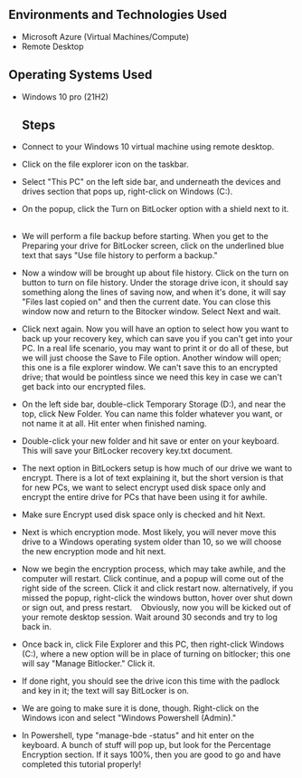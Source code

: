<h2>Environments and Technologies Used</h2>

- Microsoft Azure (Virtual Machines/Compute)
- Remote Desktop

<h2>Operating Systems Used </h2>

- Windows 10 pro</b> (21H2)

  <h2>Steps </h2>

- Connect to your Windows 10 virtual machine using remote desktop.

- Click on the file explorer icon on the taskbar.

- Select "This PC" on the left side bar, and underneath the devices and drives section that pops up, right-click on Windows (C:).

- On the popup, click the Turn on BitLocker option with a shield next to it.
  
- We will perform a file backup before starting. When you get to the Preparing your drive for BitLocker screen, click on the underlined blue text that says "Use file history to perform a backup."

- Now a window will be brought up about file history. Click on the turn on button to turn on file history. Under the storage drive icon, it should say something along the lines of saving now, and when it's done, it will say "Files last copied on" and then the current date.
You can close this window now and return to the Bitocker window. Select Next and wait.

- Click next again. Now you will have an option to select how you want to back up your recovery key, which can save you if you can't get into your PC. In a real life scenario, you may want to print it or do all of these, but we will just choose the Save to File option.
Another window will open; this one is a file explorer window. We can't save this to an encrypted drive; that would be pointless since we need this key in case we can't get back into our encrypted files.

- On the left side bar, double-click Temporary Storage (D:), and near the top, click New Folder. You can name this folder whatever you want, or not name it at all. Hit enter when finished naming.
  
- Double-click your new folder and hit save or enter on your keyboard. This will save your BitLocker recovery key.txt document.
  
- The next option in BitLockers setup is how much of our drive we want to encrypt. There is a lot of text explaining it, but the short version is that for new PCs, we want to select encrypt used disk space only and encrypt the entire drive for PCs that have been using it for awhile.
  
- Make sure Encrypt used disk space only is checked and hit Next.
  
- Next is which encryption mode. Most likely, you will never move this drive to a Windows operating system older than 10, so we will choose the new encryption mode and hit next.
  
- Now we begin the encryption process, which may take awhile, and the computer will restart. Click continue, and a popup will come out of the right side of the screen. Click it and click restart now. alternatively, if you missed the popup, right-click the windows button, hover over shut down or sign out, and press restart.
  
Obviously, now you will be kicked out of your remote desktop session. Wait around 30 seconds and try to log back in.
  
- Once back in, click File Explorer and this PC, then right-click Windows (C:), where a new option will be in place of turning on bitlocker; this one will say "Manage Bitlocker." Click it.
  
- If done right, you should see the drive icon this time with the padlock and key in it; the text will say BitLocker is on.
  
- We are going to make sure it is done, though. Right-click on the Windows icon and select "Windows Powershell (Admin)."
  
- In Powershell, type "manage-bde -status" and hit enter on the keyboard. A bunch of stuff will pop up, but look for the Percentage Encryption section. If it says 100%, then you are good to go and have completed this tutorial properly!
